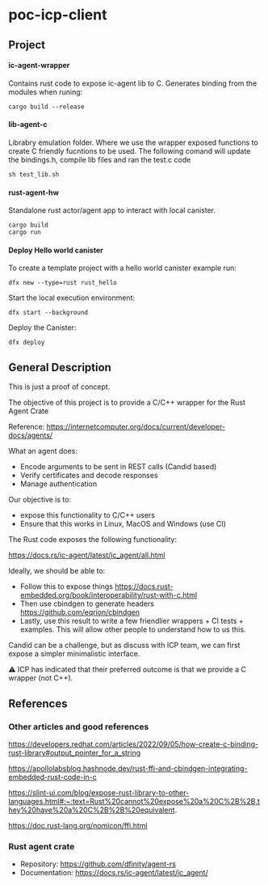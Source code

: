 # poc-icp-client

## Project
#### ic-agent-wrapper
Contains rust code to expose ic-agent lib to C.
Generates binding from the modules when runing:

    cargo build --release
#### lib-agent-c
Librabry emulation folder. Where we use the wrapper exposed functions
to create C friendly fucntions to be used.
The following comand will update the bindings.h, compile lib files and ran the test.c code

    sh test_lib.sh


#### rust-agent-hw
Standalone rust actor/agent app to interact with local canister.

    cargo build
    cargo run

#### Deploy Hello world canister
To create a template project with a hello world canister example run:

    dfx new --type=rust rust_hello

Start the local execution environment:

    dfx start --background

Deploy the Canister:

    dfx deploy

## General Description
This is just a proof of concept.

The objective of this project is to provide a C/C++ wrapper for the Rust Agent Crate

Reference: https://internetcomputer.org/docs/current/developer-docs/agents/

What an agent does:
- Encode arguments to be sent in REST calls (Candid based)
- Verify certificates and decode responses
- Manage authentication

Our objective is to:
- expose this functionality to C/C++ users
- Ensure that this works in Linux, MacOS and Windows (use CI)

The Rust code exposes the following functionality:

https://docs.rs/ic-agent/latest/ic_agent/all.html

Ideally, we should be able to:
- Follow this to expose things https://docs.rust-embedded.org/book/interoperability/rust-with-c.html
- Then use cbindgen to generate headers https://github.com/eqrion/cbindgen
- Lastly, use this result to write a few friendlier wrappers + CI tests + examples.
This will allow other people to understand how to us this.

Candid can be a challenge, but as discuss with ICP team, we can first expose a simpler minimalistic interface.

:warning: ICP has indicated that their preferred outcome is that we provide a C wrapper (not C++).

## References

### Other articles and good references

https://developers.redhat.com/articles/2022/09/05/how-create-c-binding-rust-library#output_pointer_for_a_string

https://apollolabsblog.hashnode.dev/rust-ffi-and-cbindgen-integrating-embedded-rust-code-in-c

https://slint-ui.com/blog/expose-rust-library-to-other-languages.html#:~:text=Rust%20cannot%20expose%20a%20C%2B%2B,they%20have%20a%20C%2B%2B%20equivalent.

https://doc.rust-lang.org/nomicon/ffi.html

### Rust agent crate
- Repository: https://github.com/dfinity/agent-rs
- Documentation: https://docs.rs/ic-agent/latest/ic_agent/
